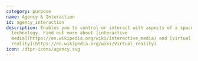 ```yaml
---
category: purpose
name: Agency & Interaction
id: agency_interaction
description: Enables you to control or interact with aspects of a space or a
  technology. Find out more about [interactive
  media](https://en.wikipedia.org/wiki/Interactive_media) and [virtual
  reality](https://en.wikipedia.org/wiki/Virtual_reality)
icon: /dtpr-icons/agency.svg
---
```

